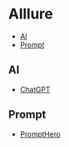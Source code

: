 # AIllure
- [AI](#AI)
- [Prompt](#Prompt)

## AI
   - [ChatGPT](https://chatgpt.com/)

## Prompt
  - [PromptHero](https://prompthero.com)
